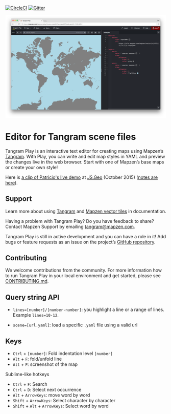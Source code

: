 [![CircleCI](https://img.shields.io/circleci/project/tangrams/tangram-play.svg?style=flat-square)](https://circleci.com/gh/tangrams/tangram-play/)
[![Gitter](https://img.shields.io/gitter/room/nwjs/nw.js.svg?style=flat-square)](https://gitter.im/tangrams/tangram-chat)

![](data/imgs/screenshot.png)

# Editor for Tangram scene files

Tangram Play is an interactive text editor for creating maps using Mapzen’s [Tangram](https://mapzen.com/products/tangram/). With Play, you can write and edit map styles in YAML and preview the changes live in the web browser. Start with one of Mapzen’s base maps or create your own style!

Here is [a clip of Patricio's live demo](https://twitter.com/ajturner/status/652186516194762752/video/1) at [JS.Geo](http://www.jsgeo.com/) (October 2015) ([notes are here](https://github.com/mapzen/presentations/tree/master/08-2015-JSGEO)).

## Support

Learn more about using [Tangram](https://mapzen.com/documentation/tangram) and [Mapzen vector tiles](https://mapzen.com/documentation/vector-tiles/) in documentation.

Having a problem with Tangram Play? Do you have feedback to share? Contact Mapzen Support by emailing [tangram@mapzen.com](mailto:tangram@mapzen.com).

Tangram Play is still in active development and you can have a role in it! Add bugs or feature requests as an issue on the project’s [GitHub repository](https://github.com/tangrams/tangram-play/issues).

## Contributing

We welcome contributions from the community. For more information how to run Tangram Play in your local environment and get started, please see [CONTRIBUTING.md](https://github.com/tangrams/tangram-play/blob/master/CONTRIBUTING.md).

## Query string API

* ```lines=[number]/[number-number]```: you highlight a line or a range of lines. Example ```lines=10-12```.

* ```scene=[url.yaml]```: load a specific ```.yaml``` file using a valid url

## Keys

* ```Ctrl``` + ```[number]```: Fold indentation level ```[number]```
* ```Alt``` + ```F```: fold/unfold line
* ```Alt``` + ```P```: screenshot of the map

Sublime-like hotkeys
* ```Ctrl``` + ```F```: Search
* ```Ctrl``` + ```D```: Select next occurrence
* ```Alt``` + ```ArrowKeys```: move word by word
* ```Shift``` + ```ArrowKeys```: Select character by character
* ```Shift``` + ```Alt``` + ```ArrowKeys```: Select word by word
